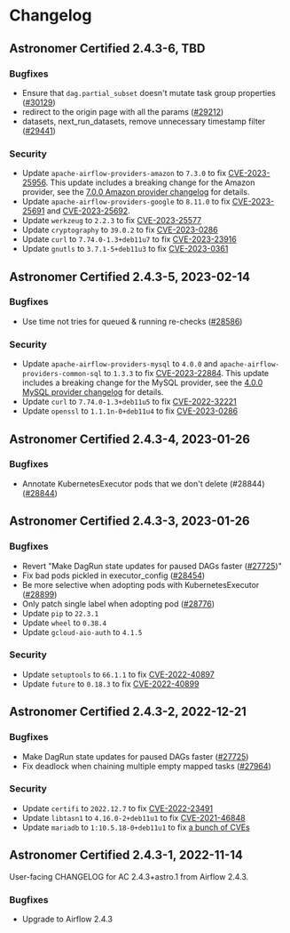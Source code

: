 # Changelog

Astronomer Certified 2.4.3-6, TBD
---------------------------------

### Bugfixes

- Ensure that `dag.partial_subset` doesn't mutate task group properties ([#30129](https://github.com/apache/airflow/pull/30129))
- redirect to the origin page with all the params ([#29212](https://github.com/apache/airflow/pull/29212))
- datasets, next_run_datasets, remove unnecessary timestamp filter ([#29441](https://github.com/apache/airflow/pull/29441))

### Security

- Update `apache-airflow-providers-amazon` to `7.3.0` to fix [CVE-2023-25956](https://avd.aquasec.com/nvd/cve-2023-25956). This update includes a breaking change for the Amazon provider, see the [7.0.0 Amazon provider changelog](https://airflow.apache.org/docs/apache-airflow-providers-amazon/7.0.0/index.html#changelog) for details.
- Update `apache-airflow-providers-google` to `8.11.0` to fix [CVE-2023-25691](https://avd.aquasec.com/nvd/cve-2023-25691) and [CVE-2023-25692](https://avd.aquasec.com/nvd/cve-2023-25692).
- Update `werkzeug` to `2.2.3` to fix [CVE-2023-25577](https://avd.aquasec.com/nvd/cve-2023-25577)
- Update `cryptography` to `39.0.2` to fix [CVE-2023-0286](https://avd.aquasec.com/nvd/cve-2023-0286)
- Update `curl` to `7.74.0-1.3+deb11u7` to fix [CVE-2023-23916](https://avd.aquasec.com/nvd/cve-2023-23916)
- Update `gnutls` to `3.7.1-5+deb11u3` to fix [CVE-2023-0361](https://avd.aquasec.com/nvd/cve-2023-0361)

Astronomer Certified 2.4.3-5, 2023-02-14
----------------------------------------

### Bugfixes

- Use time not tries for queued & running re-checks ([#28586](https://github.com/apache/airflow/pull/28586))

### Security

- Update `apache-airflow-providers-mysql` to `4.0.0` and `apache-airflow-providers-common-sql` to `1.3.3` to fix [CVE-2023-22884](https://avd.aquasec.com/nvd/2022/cve-2023-22884/). This update includes a breaking change for the MySQL provider, see the [4.0.0 MySQL provider changelog](https://airflow.apache.org/docs/apache-airflow-providers-mysql/4.0.0/index.html#changelog) for details.
- Update `curl` to `7.74.0-1.3+deb11u5` to fix [CVE-2022-32221](https://avd.aquasec.com/nvd/cve-2022-32221)
- Update `openssl` to `1.1.1n-0+deb11u4` to fix [CVE-2023-0286](https://avd.aquasec.com/nvd/cve-2023-0286)

Astronomer Certified 2.4.3-4, 2023-01-26
----------------------------------------

### Bugfixes

- Annotate KubernetesExecutor pods that we don't delete (#28844)([#28844](https://github.com/apache/airflow/pull/28844))

Astronomer Certified 2.4.3-3, 2023-01-26
----------------------------------------

### Bugfixes

- Revert "Make DagRun state updates for paused DAGs faster ([#27725](https://github.com/apache/airflow/pull/27725))"
- Fix bad pods pickled in executor_config ([#28454](https://github.com/apache/airflow/pull/28454))
- Be more selective when adopting pods with KubernetesExecutor ([#28899](https://github.com/apache/airflow/pull/28899))
- Only patch single label when adopting pod ([#28776](https://github.com/apache/airflow/pull/28776))
- Update `pip` to `22.3.1`
- Update `wheel` to `0.38.4`
- Update `gcloud-aio-auth` to `4.1.5`

### Security

- Update `setuptools` to `66.1.1` to fix [CVE-2022-40897](https://avd.aquasec.com/nvd/cve-2022-40897)
- Update `future` to `0.18.3` to fix [CVE-2022-40899](https://avd.aquasec.com/nvd/cve-2022-40899)

Astronomer Certified 2.4.3-2, 2022-12-21
----------------------------------------

### Bugfixes

- Make DagRun state updates for paused DAGs faster ([#27725](https://github.com/apache/airflow/pull/27725))
- Fix deadlock when chaining multiple empty mapped tasks ([#27964](https://github.com/apache/airflow/pull/27964))

### Security

- Update `certifi` to `2022.12.7` to fix [CVE-2022-23491](https://avd.aquasec.com/nvd/2022/cve-2022-23491/)
- Update `libtasn1` to `4.16.0-2+deb11u1` to fix [CVE-2021-46848](https://avd.aquasec.com/nvd/2022/cve-2021-46848/)
- Update `mariadb` to `1:10.5.18-0+deb11u1` to fix [a bunch of CVEs](https://bugs.debian.org/cgi-bin/bugreport.cgi?bug=1024054#37)

Astronomer Certified 2.4.3-1, 2022-11-14
----------------------------------------

User-facing CHANGELOG for AC 2.4.3+astro.1 from Airflow 2.4.3.

### Bugfixes

- Upgrade to Airflow 2.4.3
